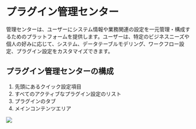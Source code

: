 # プラグイン管理センター

管理センターは、ユーザーにシステム情報や業務関連の設定を一元管理・構成するためのプラットフォームを提供します。ユーザーは、特定のビジネスニーズや個人の好みに応じて、システム、データテーブルモデリング、ワークフロー設定、プラグイン設定をカスタマイズできます。

## プラグイン管理センターの構成

1. 先頭にあるクイック設定項目
2. すべてのアクティブなプラグイン設定のリスト
3. プラグインのタブ
4. メインコンテンツエリア

![](https://static-docs.nocobase.com/1c0e3cb111e993232b51aa6233e07478.jpeg)

